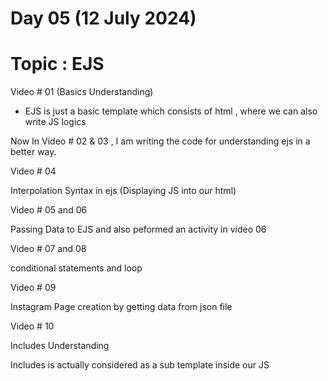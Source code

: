 # Day 05 (12 July 2024)

# Topic : EJS

Video # 01 (Basics Understanding)

- EJS is just a basic template which consists of html , where we can also write JS logics

Now In Video # 02 & 03 , I am writing the code for understanding ejs in a better way. 

<!-- -------------------------------------------------------------------  -->

Video # 04 

Interpolation Syntax in ejs (Displaying JS into our html)

Video # 05 and 06 

Passing Data to EJS and also peformed an activity in video 06


Video # 07 and 08 

conditional statements and loop

Video # 09 

Instagram Page creation by getting data from json file

Video # 10 

Includes Understanding 

Includes is actually considered as a sub template inside our JS 
